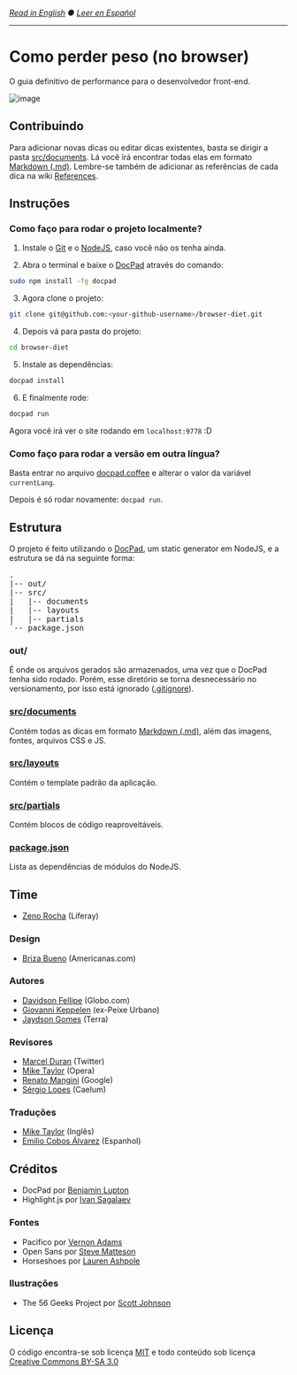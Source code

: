 *[Read in English](https://github.com/zenorocha/browser-diet/blob/master/README.md)  ● [Leer en Español](https://github.com/zenorocha/browser-diet/blob/master/README-es.md)*

---

# Como perder peso (no browser)

O guia definitivo de performance para o desenvolvedor front-end.

![image](http://f.cl.ly/items/0H2J2d2r2S402o180B2n/five-geeks.jpg)

## Contribuindo

Para adicionar novas dicas ou editar dicas existentes, basta se dirigir a pasta [src/documents](https://github.com/zenorocha/browser-diet/blob/master/src/documents). Lá você irá encontrar todas elas em formato [Markdown (.md)](http://pt.wikipedia.org/wiki/Markdown). Lembre-se também de adicionar as referências de cada dica na wiki [References](https://github.com/zenorocha/browser-diet/wiki/References).

## Instruções

### Como faço para rodar o projeto localmente?

1. Instale o [Git](http://git-scm.com/downloads) e o [NodeJS](http://nodejs.org/download/), caso você não os tenha ainda.

2. Abra o terminal e baixe o [DocPad](https://github.com/bevry/docpad) através do comando:
```bash
sudo npm install -fg docpad
```

3. Agora clone o projeto:
```bash
git clone git@github.com:<your-github-username>/browser-diet.git
```

4. Depois vá para pasta do projeto:
```bash
cd browser-diet
```

5. Instale as dependências:
```bash
docpad install
```

6. E finalmente rode:
```bash
docpad run
```

Agora você irá ver o site rodando em `localhost:9778` :D

### Como faço para rodar a versão em outra língua?

Basta entrar no arquivo [docpad.coffee](https://github.com/zenorocha/browser-diet/blob/master/docpad.coffee) e alterar o valor da variável `currentLang`.

Depois é só rodar novamente: `docpad run`.

## Estrutura

O projeto é feito utilizando o [DocPad](https://github.com/bevry/docpad), um static generator em NodeJS, e a estrutura se dá na seguinte forma:

<pre>
.
|-- out/
|-- src/
|   |-- documents
|   |-- layouts
|   |-- partials
`-- package.json
</pre>

### out/

É onde os arquivos gerados são armazenados, uma vez que o DocPad tenha sido rodado. Porém, esse diretório se torna desnecessário no versionamento, por isso está ignorado ([.gitignore](https://github.com/zenorocha/browser-diet/blob/master/.gitignore)).

### [src/documents](https://github.com/zenorocha/browser-diet/blob/master/src/documents)

Contém todas as dicas em formato [Markdown (.md)](http://pt.wikipedia.org/wiki/Markdown), além das imagens, fontes, arquivos CSS e JS.

### [src/layouts](https://github.com/zenorocha/browser-diet/tree/master/src/layouts)

Contém o template padrão da aplicação.

### [src/partials](https://github.com/zenorocha/browser-diet/tree/master/src/partials)

Contém blocos de código reaproveitáveis.

### [package.json](https://github.com/zenorocha/browser-diet/blob/master/package.json)

Lista as dependências de módulos do NodeJS.

## Time

* [Zeno Rocha](https://github.com/zenorocha) (Liferay)

### Design

* [Briza Bueno](http://www.brizabueno.com/) (Americanas.com)

### Autores

* [Davidson Fellipe](https://github.com/davidsonfellipe) (Globo.com)
* [Giovanni Keppelen](https://github.com/keppelen) (ex-Peixe Urbano)
* [Jaydson Gomes](https://github.com/jaydson) (Terra)

### Revisores

* [Marcel Duran](https://github.com/marcelduran) (Twitter)
* [Mike Taylor](https://github.com/miketaylr) (Opera)
* [Renato Mangini](https://github.com/mangini) (Google)
* [Sérgio Lopes](https://github.com/sergiolopes) (Caelum)

### Traduções

* [Mike Taylor](https://github.com/miketaylr) (Inglês)
* [Emilio Cobos Álvarez](https://github.com/ecoal95) (Espanhol)

## Créditos

* DocPad por [Benjamin Lupton](https://github.com/balupton)
* Highlight.js por [Ivan Sagalaev](https://github.com/isagalaev/)

### Fontes

* Pacifico por [Vernon Adams](http://www.fontsquirrel.com/license/pacifico)
* Open Sans por [Steve Matteson](http://www.google.com/webfonts/specimen/Open+Sans)
* Horseshoes por [Lauren Ashpole](http://www.laurenashpole.com/licensing.html)

### Ilustrações

* The 56 Geeks Project por [Scott Johnson](http://myextralife.com/56geeks/)

## Licença

O código encontra-se sob licença [MIT](http://zenorocha.mit-license.org) e todo conteúdo sob licença [Creative Commons BY-SA 3.0](http://creativecommons.org/licenses/by-sa/3.0/deed.pt_BR)